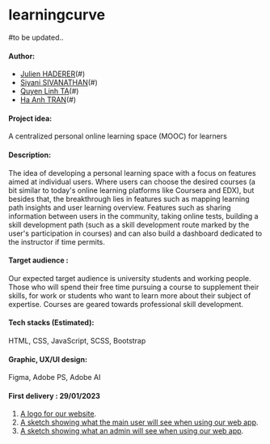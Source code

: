 # learningcurve

#to be updated..

#### Author:

* [Julien HADERER](https://github.com/JulienHaderer)(#)
* [Siyani SIVANATHAN](https://github.com/sisiyani)(#)
* [Quyen Linh TA](https://github.com/qlinhta)(#)
* [Ha Anh TRAN](https://github.com/haanh0811)(#)

#### Project idea:

A centralized personal online learning space (MOOC) for learners

#### Description:

The idea of developing a personal learning space with a focus on features aimed at individual users. Where users can choose the desired courses (a bit similar to today's online learning platforms like Coursera and EDX), but besides that, the breakthrough lies in features such as mapping learning path insights and user learning overview.
Features such as sharing information between users in the community, taking online tests, building a skill development path (such as a skill development route marked by the user's participation in courses) and can also build a dashboard dedicated to the instructor if time permits.

#### Target audience :

Our expected target audience is university students and working people. Those who will spend their free time pursuing a course to supplement their skills, for work or students who want to learn more about their subject of expertise. Courses are geared towards professional skill development.

#### Tech stacks (Estimated):

HTML, CSS, JavaScript, SCSS, Bootstrap

#### Graphic, UX/UI design:

Figma, Adobe PS, Adobe AI

#### First delivery : 29/01/2023

1. [A logo for our website](https://github.com/haanh0811/learning_curve/tree/main/logo).
2. [A sketch showing what the main user will see when using our web app](https://github.com/haanh0811/learning_curve/blob/main/user.svg).
3. [A sketch showing what an admin will see when using our web app](https://github.com/haanh0811/learning_curve/blob/main/admin.svg).
